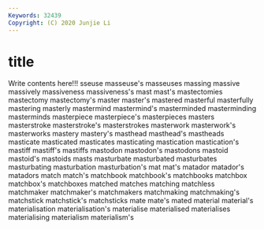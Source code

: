 ```yaml
---
Keywords: 32439
Copyright: (C) 2020 Junjie Li
---
```


# title

Write contents here!!!
sseuse
masseuse's 
masseuses 
massing 
massive 
massively 
massiveness 
massiveness's 
mast 
mast's 
mastectomies
mastectomy 
mastectomy's 
master 
master's 
mastered 
masterful 
masterfully 
mastering 
masterly 
mastermind
mastermind's 
masterminded 
masterminding 
masterminds 
masterpiece 
masterpiece's 
masterpieces 
masters 
masterstroke 
masterstroke's
masterstrokes 
masterwork 
masterwork's 
masterworks 
mastery 
mastery's 
masthead 
masthead's 
mastheads 
masticate
masticated 
masticates 
masticating 
mastication 
mastication's 
mastiff 
mastiff's 
mastiffs 
mastodon 
mastodon's
mastodons 
mastoid 
mastoid's 
mastoids 
masts 
masturbate 
masturbated 
masturbates 
masturbating 
masturbation
masturbation's 
mat 
mat's 
matador 
matador's 
matadors 
match 
match's 
matchbook 
matchbook's
matchbooks 
matchbox 
matchbox's 
matchboxes 
matched 
matches 
matching 
matchless 
matchmaker 
matchmaker's
matchmakers 
matchmaking 
matchmaking's 
matchstick 
matchstick's 
matchsticks 
mate 
mate's 
mated 
material
material's 
materialisation 
materialisation's 
materialise 
materialised 
materialises 
materialising 
materialism 
materialism's 
